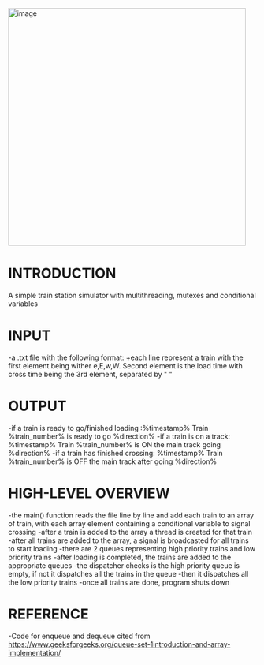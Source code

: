 <img width="482" alt="image" src="https://user-images.githubusercontent.com/63203684/176584528-3cc357d6-08cb-4422-a99d-9a1b056c9c48.png">

# INTRODUCTION

A simple train station simulator with multithreading, mutexes and conditional variables

# INPUT

-a .txt file with the following format:
+each line represent a train with the first element being wither e,E,w,W. Second element is the load time with cross time being the 3rd element, separated by " "

# OUTPUT

-if a train is ready to go/finished loading :%timestamp% Train %train_number% is ready to go %direction%
-if a train is on a track: %timestamp% Train %train_number% is ON the main track going %direction%
-if a train has finished crossing: %timestamp% Train %train_number% is OFF the main track after going %direction%

# HIGH-LEVEL OVERVIEW

-the main() function reads the file line by line and add each train to an array of train, with each array element containing a conditional variable to signal crossing
-after a train is added to the array a thread is created for that train
-after all trains are added to the array, a signal is broadcasted for all trains to start loading
-there are 2 queues representing high priority trains and low priority trains
-after loading is completed, the trains are added to the appropriate queues
-the dispatcher checks is the high priority queue is empty, if not it dispatches all the trains in the queue 
-then it dispatches all the low priority trains
-once all trains are done, program shuts down

# REFERENCE
-Code for enqueue and dequeue cited from https://www.geeksforgeeks.org/queue-set-1introduction-and-array-implementation/
